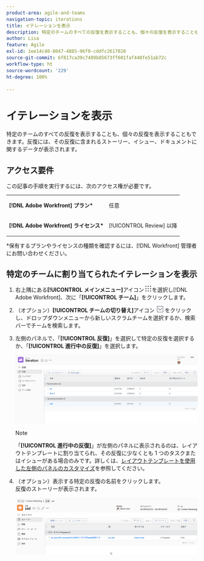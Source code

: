 ```yaml
---
product-area: agile-and-teams
navigation-topic: iterations
title: イテレーションを表示
description: 特定のチームのすべての反復を表示することも、個々の反復を表示することもできます。反復には、その反復に含まれるストーリー、イシュー、ドキュメントに関するデータが表示されます。
author: Lisa
feature: Agile
exl-id: 1ee14c40-8047-4885-96f0-cddfc2617028
source-git-commit: 6f817ca39c7489b85673ff601faf440fe51ab72c
workflow-type: ht
source-wordcount: '229'
ht-degree: 100%

---
```


# イテレーションを表示

特定のチームのすべての反復を表示することも、個々の反復を表示することもできます。反復には、その反復に含まれるストーリー、イシュー、ドキュメントに関するデータが表示されます。

## アクセス要件

この記事の手順を実行するには、次のアクセス権が必要です。

<table style="table-layout:auto"> 
 <col> 
 </col> 
 <col> 
 </col> 
 <tbody> 
  <tr> 
   <td role="rowheader"><strong>[!DNL Adobe Workfront] プラン*</strong></td> 
   <td> <p>任意</p> </td> 
  </tr> 
  <tr> 
   <td role="rowheader"><strong>[!DNL Adobe Workfront] ライセンス*</strong></td> 
   <td> <p>[!UICONTROL Review] 以降</p> </td> 
  </tr> 
 </tbody> 
</table>

&#42;保有するプランやライセンスの種類を確認するには、[!DNL Workfront] 管理者にお問い合わせください。

## 特定のチームに割り当てられたイテレーションを表示

1. 右上隅にある&#x200B;**[!UICONTROL メインメニュー]**&#x200B;アイコン![](assets/main-menu-icon.png)を選択し[!DNL Adobe Workfront]、次に「**[!UICONTROL チーム]**」をクリックします。

1. （オプション）**[!UICONTROL チームの切り替え]**&#x200B;アイコン ![チームの切り替えアイコン](assets/switch-team-icon.png) をクリックし、ドロップダウンメニューから新しいスクラムチームを選択するか、検索バーでチームを検索します。

1. 左側のパネルで、「**[!UICONTROL 反復]**」を選択して特定の反復を選択するか、「**[!UICONTROL 進行中の反復]**」を選択します。

   ![反復のリスト](assets/view-iteration-NWE.png)

   >[!NOTE]
   >
   >「**[!UICONTROL 進行中の反復]**」が左側のパネルに表示されるのは、レイアウトテンプレートに割り当てられ、その反復に少なくとも 1 つのタスクまたはイシューがある場合のみです。詳しくは、[レイアウトテンプレートを使用した左側のパネルのカスタマイズ](/help/quicksilver/administration-and-setup/customize-workfront/use-layout-templates/customize-left-panel.md)を参照してください。


1. （オプション）表示する特定の反復の名前をクリックします。\
   反復のストーリーが表示されます。

   ![[!UICONTROL イテレーションのストーリー]](assets/iteration-stories-list-NWE.png)
